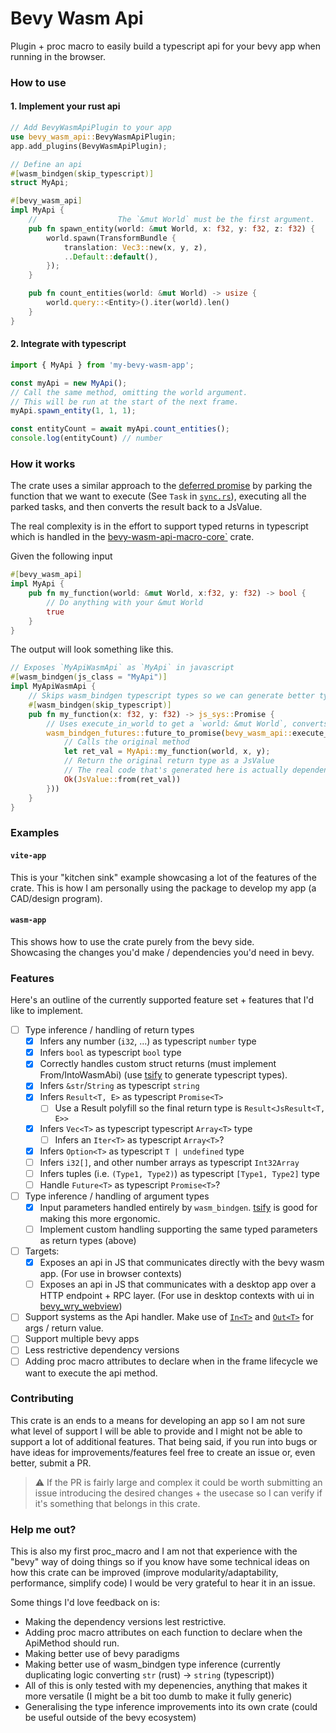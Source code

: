 # Bevy Wasm Api

Plugin + proc macro to easily build a typescript api for your bevy app when running in the browser.

### How to use

#### 1. Implement your rust api

```rust
// Add BevyWasmApiPlugin to your app
use bevy_wasm_api::BevyWasmApiPlugin;
app.add_plugins(BevyWasmApiPlugin);

// Define an api
#[wasm_bindgen(skip_typescript)]
struct MyApi;

#[bevy_wasm_api]
impl MyApi {
    //                  The `&mut World` must be the first argument.
    pub fn spawn_entity(world: &mut World, x: f32, y: f32, z: f32) {
        world.spawn(TransformBundle {
            translation: Vec3::new(x, y, z),
            ..Default::default(),
        });
    }

    pub fn count_entities(world: &mut World) -> usize {
        world.query::<Entity>().iter(world).len()
    }
}
```

#### 2. Integrate with typescript

```typescript
import { MyApi } from 'my-bevy-wasm-app';

const myApi = new MyApi();
// Call the same method, omitting the world argument.
// This will be run at the start of the next frame.
myApi.spawn_entity(1, 1, 1);

const entityCount = await myApi.count_entities();
console.log(entityCount) // number

```

### How it works

The crate uses a similar approach to the [deferred promise](https://dev.to/webduvet/deferred-promise-pattern-2j59)
by parking the function that we want to execute (See `Task` in [`sync.rs`](./src/sync.rs)),
executing all the parked tasks, and then converts the result back to a JsValue.

The real complexity is in the effort to support typed returns in typescript which is handled in the [bevy-wasm-api-macro-core`](./bevy-wasm-api-macro-core/src/analyze/) crate.

Given the following input

```rust
#[bevy_wasm_api]
impl MyApi {
    pub fn my_function(world: &mut World, x:f32, y: f32) -> bool {
        // Do anything with your &mut World
        true
    }
}
```

The output will look something like this.

```rust
// Exposes `MyApiWasmApi` as `MyApi` in javascript
#[wasm_bindgen(js_class = "MyApi")]
impl MyApiWasmApi {
    // Skips wasm_bindgen typescript types so we can generate better typescript types.
    #[wasm_bindgen(skip_typescript)]
    pub fn my_function(x: f32, y: f32) -> js_sys::Promise {
        // Uses execute_in_world to get a `world: &mut World`, converts the future to a Js Promise
        wasm_bindgen_futures::future_to_promise(bevy_wasm_api::execute_in_world(bevy_wasm_api::ExecutionChannel::FrameStart, |world| {
            // Calls the original method 
            let ret_val = MyApi::my_function(world, x, y);
            // Return the original return type as a JsValue
            // The real code that's generated here is actually dependent on the return type but I'll keep it simple in this example.
            Ok(JsValue::from(ret_val))
        }))
    }
}
```


### Examples

#### `vite-app` 

This is your "kitchen sink" example showcasing a lot of the features of the crate.
This is how I am personally using the package to develop my app (a CAD/design program).

#### `wasm-app`

This shows how to use the crate purely from the bevy side.  
Showcasing the changes you'd make / dependencies you'd need in bevy.

### Features

Here's an outline of the currently supported feature set + features that I'd like to implement.

- [ ] Type inference / handling of return types
    - [x] Infers any number (`i32`, ...) as typescript `number` type
    - [x] Infers `bool` as typescript `bool` type
    - [x] Correctly handles custom struct returns (must implement From/IntoWasmAbi) (use [tsify](https://github.com/madonoharu/tsify) to generate typescript types).
    - [x] Infers `&str`/`String` as typescript `string`
    - [x] Infers `Result<T, E>` as typescript `Promise<T>`
        - [ ] Use a Result polyfill so the final return type is `Result<JsResult<T, E>>`
    - [x] Infers `Vec<T>` as typescript typescript `Array<T>` type
        - [ ] Infers an `Iter<T>` as typescript `Array<T>`?
    - [x] Infers `Option<T>` as typescript `T | undefined` type
    - [ ] Infers `i32[]`, and other number arrays as typescript `Int32Array`
    - [ ] Infers tuples (i.e. `(Type1, Type2)`) as typescript `[Type1, Type2]` type
    - [ ] Handle `Future<T>` as typescript `Promise<T>`?
- [ ] Type inference / handling of argument types
    - [x] Input parameters handled entirely by `wasm_bindgen`. [tsify](https://github.com/madonoharu/tsify) is good for making this more ergonomic.
    - [ ] Implement custom handling supporting the same typed parameters as return types (above)
- [ ] Targets:
    - [x] Exposes an api in JS that communicates directly with the bevy wasm app. (For use in browser contexts)
    - [ ] Exposes an api in JS that communicates with a desktop app over a HTTP endpoint + RPC layer. (For use in desktop contexts with ui in [bevy_wry_webview](https://github.com/hytopiagg/bevy_wry_webview))
- [ ] Support systems as the Api handler.  Make use of [`In<T>`](https://docs.rs/bevy/latest/bevy/ecs/system/struct.In.html) and [`Out<T>`](https://docs.rs/bevy/latest/bevy/ecs/prelude/trait.System.html#associatedtype.Out) for args / return value.
- [ ] Support multiple bevy apps
- [ ] Less restrictive dependency versions
- [ ] Adding proc macro attributes to declare when in the frame lifecycle we want to execute the api method.

### Contributing

This crate is an ends to a means for developing an app so I am not sure what level of support I will be
able to provide and I might not be able to support a lot of additional features.  That being said, if you
run into bugs or have ideas for improvements/features feel free to create an issue or, even better, submit a PR. 

> :warning: If the PR is fairly large and complex it could be worth submitting an issue introducing the desired
> changes + the usecase so I can verify if it's something that belongs in this crate.

### Help me out?

This is also my first proc_macro and I am not that experience with the "bevy" way of doing things so
if you know have some technical ideas on how this crate can be improved (improve modularity/adaptability,
performance, simplify code) I would be very grateful to hear it in an issue.

Some things I'd love feedback on is:

- Making the dependency versions lest restrictive.
- Adding proc macro attributes on each function to declare when the ApiMethod should run.
- Making better use of bevy paradigms
- Making better use of wasm_bindgen type inference (currently duplicating logic converting `str` (rust) -> `string` (typescript))
- All of this is only tested with my depenencies, anything that makes it more versatile (I might be a bit too dumb to make it fully generic)
- Generalising the type inference improvements into its own crate (could be useful outside of the bevy ecosystem)
